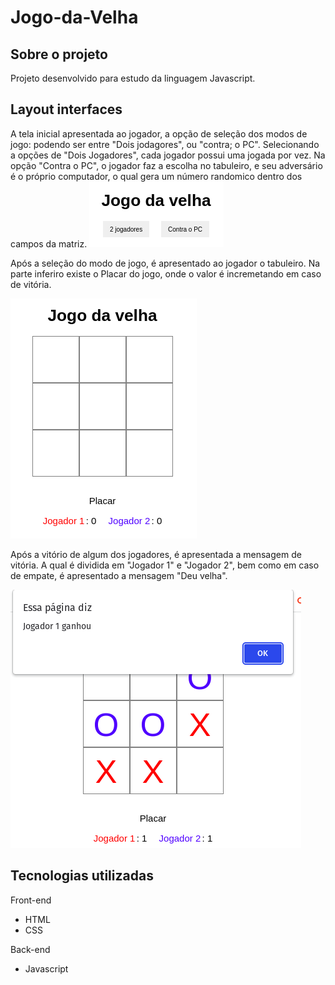# Jogo-da-Velha

## Sobre o projeto
Projeto desenvolvido para estudo da linguagem Javascript.

## Layout interfaces
A tela inicial apresentada ao jogador, a opção de seleção dos modos de jogo: podendo ser entre "Dois jodagores", ou "contra; o PC".
Selecionando a opções de "Dois Jogadores", cada jogador possui uma jogada por vez.
Na opção "Contra o PC", o jogador faz a escolha no tabuleiro, e seu adversário é o próprio computador, o qual gera um número randomico dentro dos campos da matriz. 
![alt text](https://github.com/Boijink/Jogo-da-Velha/blob/main/Prints_Interface/Imagem_inicial.png)

Após a seleção do modo de jogo, é apresentado ao jogador o tabuleiro.
Na parte inferiro existe o Placar do jogo, onde o valor é incremetando em caso de vitória.

![alt text](https://github.com/Boijink/Jogo-da-Velha/blob/main/Prints_Interface/Imagem_game.png)

Após a vitório de algum dos jogadores, é apresentada a mensagem de vitória.
A qual é dividida em "Jogador 1" e "Jogador 2", bem como em caso de empate, é apresentado a mensagem "Deu velha".

![alt text](https://github.com/Boijink/Jogo-da-Velha/blob/main/Prints_Interface/Imagem_vitoria.png)

## Tecnologias utilizadas
Front-end
- HTML
- CSS

Back-end
- Javascript
